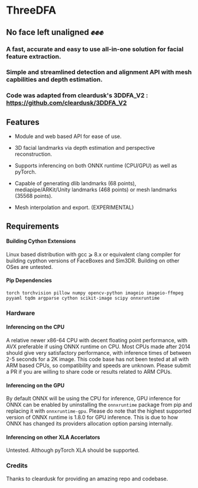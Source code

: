 # **ThreeDFA**

## No face left unaligned ✊✊✊


### A fast, accurate and easy to use all-in-one solution for facial feature extraction. 
### Simple and streamlined detection and alignment API with mesh capbilities and depth estimation. 

### Code was adapted from cleardusk's 3DDFA_V2 : https://github.com/cleardusk/3DDFA_V2

## Features

- Module and web based API for ease of use.

- 3D facial landmarks via depth estimation and perspective reconstruction.

- Supports inferencing on both ONNX runtime (CPU/GPU) as well as pyTorch.

- Capable of generating dlib landmarks (68 points), mediapipe/ARKit/Unity landmarks (468 points) or mesh landmarks (35568 points).

- Mesh interpolation and export. (EXPERIMENTAL)
  

## Requirements

#### Building Cython Extensions

Linux based distribution with gcc ⩾ 8.x or equivalent clang compiler for building cypthon versions of FaceBoxes and Sim3DR. Building on other OSes are untested.  

#### Pip Dependencies
`torch
torchvision
pillow
numpy
opencv-python
imageio
imageio-ffmpeg
pyyaml
tqdm
argparse
cython
scikit-image
scipy
onnxruntime
`


### Hardware

#### **Inferencing on the CPU**

A relative newer x86-64 CPU with decent floating point performance, with AVX preferable if using ONNX runtime on CPU. Most CPUs made after 2014 should give very satisfactory performance, with inference times of between 2-5 seconds for a 2K image. This code base has not been tested at all with ARM based CPUs, so compatibility and speeds are unknown. Please submit a PR if you are willing to share code or results related to ARM CPUs.

#### **Inferencing on the GPU**

By default ONNX will be using the CPU for inference, GPU inference for ONNX can be enabled by uninstalling the `onnxruntime` package from pip and replacing it with `onnxruntime-gpu`. Please do note that the highest supported version of ONNX runtime is 1.8.0 for GPU inference. This is due to how ONNX has changed its providers allocation option parsing internally.

#### **Inferencing on other XLA Accerlators**

Untested. Although pyTorch XLA should be supported.

### Credits

Thanks to cleardusk for providing an amazing repo and codebase.